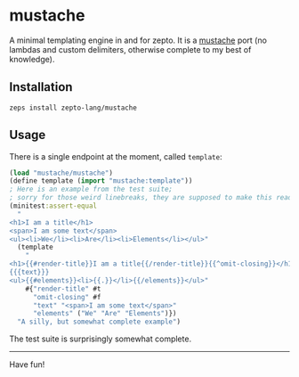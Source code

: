 # mustache

A minimal templating engine in and for zepto.
It is a [mustache](http://mustache.github.com) port (no lambdas and custom delimiters, otherwise complete to my best of knowledge).

## Installation

```
zeps install zepto-lang/mustache
```

## Usage

There is a single endpoint at the moment, called `template`:
```clojure
(load "mustache/mustache")
(define template (import "mustache:template"))
; Here is an example from the test suite;
; sorry for those weird linebreaks, they are supposed to make this readable (i know it's still a mess)
(minitest:assert-equal
  "
<h1>I am a title</h1>
<span>I am some text</span>
<ul><li>We</li><li>Are</li><li>Elements</li></ul>"
  (template
    "
<h1>{{#render-title}}I am a title{{/render-title}}{{^omit-closing}}</h1>{{/omit-closing}}
{{{text}}}
<ul>{{#elements}}<li>{{.}}</li>{{/elements}}</ul>"
    #{"render-title" #t
      "omit-closing" #f
      "text" "<span>I am some text</span>"
      "elements" ("We" "Are" "Elements")})
  "A silly, but somewhat complete example")
```

The test suite is surprisingly somewhat complete.

<hr/>
Have fun!
